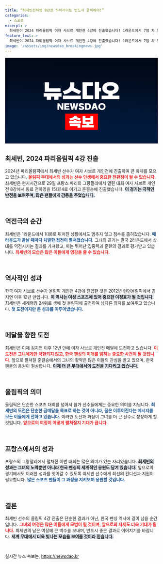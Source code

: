 ```yaml
---
title: “최세빈전하영 8강전 하이라이트 반드시 클릭해야!”
categories:
  - 스포츠
excerpt: >
  최세빈이 2024 파리올림픽 여자 사브르 개인전 4강에 진출했습니다! 1라운드에서 7점 차 열세를 극복하고 동료 전하영을 역전, 12년 만의 메달 도전에 나섭니다. 그녀의 역사적인 순간을 함께 목격하세요!
feature_text: >
  최세빈이 2024 파리올림픽 여자 사브르 개인전 4강에 진출했습니다! 1라운드에서 7점 차 열세를 극복하고 동료 전하영을 역전, 12년 만의 메달 도전에 나섭니다. 그녀의 역사적인 순간을 함께 목격하세요!
image: '/assets/img/newsdao_breakingnews.jpg'
---
```


<p><img src="/assets/img/newsdao_breakingnews.jpg" alt="ontimetimes 속보" /></p>

<h2 data-ke-size="size26">최세빈, 2024 파리올림픽 4강 진출</h2>

<p data-ke-size="size16">2024년 파리올림픽에서 최세빈 선수가 여자 사브르 개인전에 진출하여 큰 화제를 모으고 있습니다. <b><span style="color: #ee2323;">올림픽 무대에서의 성과는 선수 인생에서 중요한 전환점이 될 수 있습니다.</span></b> 최세빈은 현지시간으로 29일 프랑스 파리의 그랑팔레에서 열린 대회 여자 사브르 개인전 8강에서 동료 전하영을 15대14로 이기고 준결승에 진출했습니다. <b><span style="background-color: #21538527;">이 경기는 극적인 반전을 보여주며, 많은 팬들에게 감동을 주었습니다.</span></b></p>

<p data-ke-size="size16">&nbsp;</p>

<h2 data-ke-size="size26">역전극의 순간</h2>

<p data-ke-size="size16">최세빈은 1라운드에서 1대8로 뒤처진 상황에서도 멈추지 않고 점수를 좁혀갔습니다. <b><span style="color: #1a5490;">매 라운드가 끝날 때마다 치열한 접전이 펼쳐졌습니다.</span></b> 그녀의 끈기는 결국 2라운드에서 상대를 역전시키는 결과를 가져왔고, 이는 뛰어난 집중력과 훈련의 결과로 평가받고 있습니다. <b><span style="color: #ee2323;">최세빈의 모습은 많은 이들에게 영감을 줄 수 있습니다.</span></b></p>

<p data-ke-size="size16">&nbsp;</p>

<h2 data-ke-size="size26">역사적인 성과</h2>

<p data-ke-size="size16">한국 여자 사브르 선수가 올림픽 개인전 4강에 진입한 것은 2012년 런던올림픽에서 김지연 이후 12년 만입니다. <b><span style="background-color: #21538527;">이 역사는 여성 스포츠에 있어 중요한 이정표가 될 것입니다.</span></b> 최세빈은 세계랭킹 24위로 생애 첫 올림픽에 출전하여 남다른 의지를 보여주고 있습니다. <b><span style="color: #1a5490;">첫 도전이지만 큰 성과를 이루어냈습니다.</span></b></p>

<p data-ke-size="size16">&nbsp;</p>

<h2 data-ke-size="size26">메달을 향한 도전</h2>

<p data-ke-size="size16">최세빈은 이제 김지연 이후 12년 만에 여자 사브르 개인전 메달에 도전하고 있습니다. <b><span style="color: #ee2323;">이 도전은 그녀에게만 국한되지 않고, 한국 펜싱의 미래를 밝히는 중요한 사건이 될 것입니다.</span></b> 앞으로 펼쳐질 준결승에서의 그녀의 활약은 많은 이들의 관심을 끌고 있으며, 한국 팬들의 응원이 절실합니다. <b><span style="background-color: #21538527;">이제 더 큰 무대에서의 도전을 기다리고 있습니다.</span></b></p>

<p data-ke-size="size16">&nbsp;</p>

<h2 data-ke-size="size26">올림픽의 의미</h2>

<p data-ke-size="size16">올림픽은 단순한 스포츠 대회를 넘어서 참가 선수들에게는 중요한 의미를 지닙니다. <b><span style="color: #1a5490;">최세빈의 도전은 단순한 금메달을 목표로 하는 것이 아니라, 꿈은 이루어진다는 메시지를 모든 이들에게 전하고 있습니다.</span></b> 이러한 도전과 과정이 그녀를 더 큰 선수로 성장하게 할 것입니다. <b><span style="color: #ee2323;">앞으로의 여정이 어떻게 펼쳐질지 기대가 큽니다.</span></b></p>

<p data-ke-size="size16">&nbsp;</p>

<h2 data-ke-size="size26">프랑스에서의 성과</h2>

<p data-ke-size="size16">프랑스의 그랑팔레에서 펼쳐진 이번 대회는 많은 의미가 있는 자리였습니다. <b><span style="background-color: #21538527;">최세빈의 성과는 그녀의 노력뿐만 아니라 한국 펜싱의 세계적인 응원도 담겨 있습니다.</span></b> 앞으로의 경기에서도 이러한 성과를 잇어갈 수 있도록 최세빈 선수에게 최선의 컨디션과 지원이 필요합니다. <b><span style="color: #1a5490;">많은 스포츠 팬들이 그 과정을 지켜보며 응원할 것입니다.</span></b></p>

<p data-ke-size="size16">&nbsp;</p>

<h2 data-ke-size="size26">결론</h2>

<p data-ke-size="size16">최세빈 선수의 올림픽 4강 진출은 단순한 결과가 아닌, 한국 펜싱 역사에 길이 남을 순간입니다. <b><span style="color: #ee2323;">그녀의 여정은 많은 이들에게 모범이 될 것이며, 앞으로의 자세도 더욱 기대가 됩니다.</span></b> 최세빈의 남은 여정에 큰 박수를 보내며, 반드시 좋은 결과로 이어지기를 바랍니다. <b><span style="background-color: #21538527;">세계 무대에서 더욱 빛나는 모습을 보여줄 것이라 믿습니다.</span></b></p>

<p data-ke-size="size16">&nbsp;</p>
실시간 뉴스 속보는, <a href="https://newsdao.kr" rel="dofollow">https://newsdao.kr</a>


